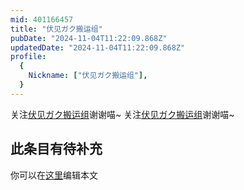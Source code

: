 ```yaml
---
mid: 401166457
title: "伏见ガク搬运组"
pubDate: "2024-11-04T11:22:09.868Z"
updatedDate: "2024-11-04T11:22:09.868Z"
profile:
  {
    Nickname: ["伏见ガク搬运组"],
  }
---
```


关注[伏见ガク搬运组](https://space.bilibili.com/401166457)谢谢喵~ 关注[伏见ガク搬运组](https://space.bilibili.com/401166457)谢谢喵~

## 此条目有待补充
你可以在[这里](https://github.com/Yuhanawa/VTuber.ICU-Content/edit/master/v/伏见ガク搬运组/index.md)编辑本文
